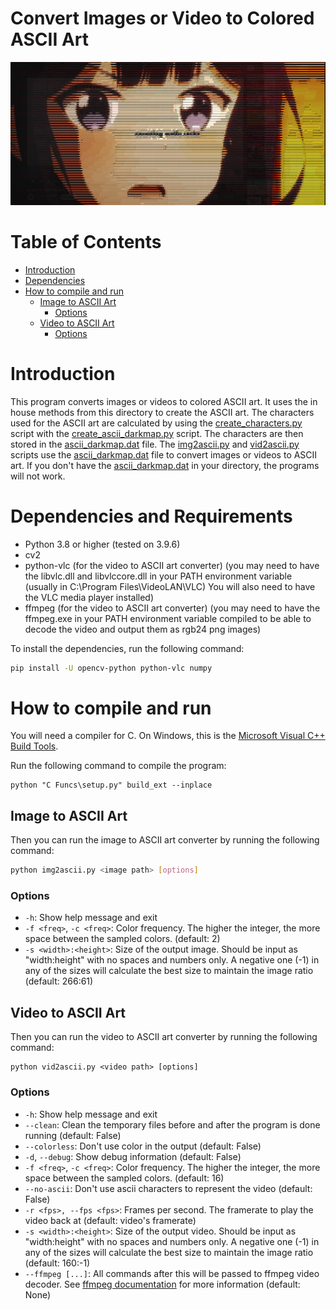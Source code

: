 # Convert Images or Video to Colored ASCII Art

![Sample Image](Images/image.png)

# Table of Contents
- [Introduction](#introduction)
- [Dependencies](#dependencies)
- [How to compile and run](#how-to-compile-and-run)
  - [Image to ASCII Art](#image-to-ascii-art)
    - [Options](#options)
  - [Video to ASCII Art](#video-to-ascii-art)
    - [Options](#options-1)


# Introduction
This program converts images or videos to colored ASCII art. It uses the in house methods from this directory to create the ASCII art. The characters used for the ASCII art are calculated by using the [create_characters.py](create_characters.py) script with the [create_ascii_darkmap.py](create_ascii_darkmap.py) script. The characters are then stored in the [ascii_darkmap.dat](ascii_darkmap.dat) file. The [img2ascii.py](img2ascii.py) and [vid2ascii.py](vid2ascii.py) scripts use the [ascii_darkmap.dat](ascii_darkmap.dat) file to convert images or videos to ASCII art. If you don't have the [ascii_darkmap.dat](ascii_darkmap.dat) in your directory, the programs will not work.

# Dependencies and Requirements
- Python 3.8 or higher (tested on 3.9.6)
- cv2
- python-vlc (for the video to ASCII art converter) (you may need to have the libvlc.dll and libvlccore.dll in your PATH environment variable (usually in C:\Program Files\VideoLAN\VLC) You will also need to have the VLC media player installed)
- ffmpeg (for the video to ASCII art converter) (you may need to have the ffmpeg.exe in your PATH environment variable compiled to be able to decode the video and output them as rgb24 png images)

To install the dependencies, run the following command:
```bash
pip install -U opencv-python python-vlc numpy
```

# How to compile and run
You will need a compiler for C. On Windows, this is the [Microsoft Visual C++ Build Tools](https://visualstudio.microsoft.com/visual-cpp-build-tools/).

Run the following command to compile the program:
```
python "C Funcs\setup.py" build_ext --inplace
```

## Image to ASCII Art
Then you can run the image to ASCII art converter by running the following command:
```bash
python img2ascii.py <image path> [options]
```

### Options
- `-h`: Show help message and exit
- `-f <freq>`, `-c <freq>`: Color frequency. The higher the integer, the more space between the sampled colors. (default: 2)
- `-s <width>:<height>`: Size of the output image. Should be input as "width:height" with no spaces and numbers only. A negative one (-1) in any of the sizes will calculate the best size to maintain the image ratio (default: 266:61)

## Video to ASCII Art
Then you can run the video to ASCII art converter by running the following command:
```shell
python vid2ascii.py <video path> [options]
```

### Options
- `-h`: Show help message and exit
- `--clean`: Clean the temporary files before and after the program is done running (default: False)
- `--colorless`: Don't use color in the output (default: False)
- `-d`, `--debug`: Show debug information (default: False)
- `-f <freq>`, `-c <freq>`: Color frequency. The higher the integer, the more space between the sampled colors. (default: 16)
- `--no-ascii`: Don't use ascii characters to represent the video (default: False)
- `-r <fps>, --fps <fps>`: Frames per second. The framerate to play the video back at (default: video's framerate)
- `-s <width>:<height>`: Size of the output video. Should be input as "width:height" with no spaces and numbers only. A negative one (-1) in any of the sizes will calculate the best size to maintain the image ratio (default: 160:-1)
- `--ffmpeg [...]`: All commands after this will be passed to ffmpeg video decoder. See [ffmpeg documentation](https://ffmpeg.org/ffmpeg.html) for more information (default: None)